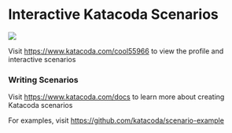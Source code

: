 # Interactive Katacoda Scenarios

[![](http://shields.katacoda.com/katacoda/cool55966/count.svg)](https://www.katacoda.com/cool55966 "Get your profile on Katacoda.com")

Visit https://www.katacoda.com/cool55966 to view the profile and interactive scenarios

### Writing Scenarios
Visit https://www.katacoda.com/docs to learn more about creating Katacoda scenarios

For examples, visit https://github.com/katacoda/scenario-example
